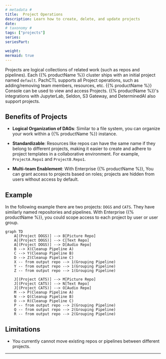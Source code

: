 ```yaml
---
# metadata #
title:  Project Operations
description: Learn how to create, delete, and update projects
date:
# taxonomy #
tags: ["projects"]
series:
seriesPart:

weight: 
mermaid: true
---
```


Projects are logical collections of related work (such as repos and pipelines). Each {{% productName %}} cluster ships with an initial project named `default`. PachCTL supports all Project operations, such as adding/removing team members, resources, etc. {{% productName %}} Console can be used to view and access Projects. {{% productName %}}'s integrations with JupyterLab, Seldon, S3 Gateway, and DeterminedAI also support
projects. 

## Benefits of Projects

- **Logical Organization of DAGs**: Similar to a file system, you can organize your work  within a {{% productName %}} instance.

- **Standardizable**: Resources like repos can have the same name if they belong to different projects, making it easier to create and adhere to project templates in a collaborative environment. For example, `ProjectA.Repo1` and `ProjectB.Repo1`.

- **Multi-team Enablement**: With Enterprise {{% productName %}}, You can grant access to projects based on roles; projects are hidden from users without access by default. 

## Example

In the following example there are two projects: `DOGS` and `CATS`. They have similarly named repositories and pipelines. With Enterprise {{% productName %}}, you could scope access to each project by user or user group.

```mermaid
graph TD
    A[(Project DOGS)] --> B[Picture Repo] 
    A[(Project DOGS)] --> C[Text Repo] 
    A[(Project DOGS)] --> D[Audio Repo] 
    B --> X(Cleanup Pipeline A)
    C --> Y(Cleanup Pipeline B)
    D --> Z(Cleanup Pipeline C)
    X -- from output repo --> 1(Grouping Pipeline)
    Y -- from output repo --> 1(Grouping Pipeline)
    Z -- from output repo --> 1(Grouping Pipeline)    
    
    J[(Project CATS)] --> M[Picture Repo] 
    J[(Project CATS)] --> N[Text Repo] 
    J[(Project CATS)] --> O[Audio Repo] 
    M --> P(Cleanup Pipeline A)
    N --> Q(Cleanup Pipeline B)
    O --> R(Cleanup Pipeline C)
    P -- from output repo --> 2(Grouping Pipeline)
    Q -- from output repo --> 2(Grouping Pipeline)
    R -- from output repo --> 2(Grouping Pipeline)   
```

## Limitations 

- You currently cannot move existing repos or pipelines between different projects. 

---
